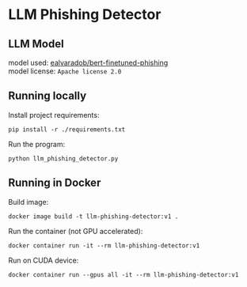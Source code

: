 # LLM Phishing Detector

## LLM Model
model used: [ealvaradob/bert-finetuned-phishing](https://huggingface.co/ealvaradob/bert-finetuned-phishing)\
model license: `Apache license 2.0`

## Running locally
Install project requirements:
```shell
pip install -r ./requirements.txt
```
Run the program:
```shell
python llm_phishing_detector.py
```

## Running in Docker
Build image:
```shell
docker image build -t llm-phishing-detector:v1 .
```
Run the container (not GPU accelerated):
```shell
docker container run -it --rm llm-phishing-detector:v1
```
Run on CUDA device:
```shell
docker container run --gpus all -it --rm llm-phishing-detector:v1
```